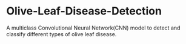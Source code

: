 # Olive-Leaf-Disease-Detection
A multiclass Convolutional Neural Network(CNN) model to detect and classify different types of olive leaf disease. 
